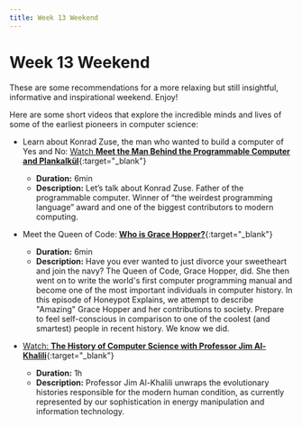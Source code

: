 ```yaml
---
title: Week 13 Weekend
---
```


# Week 13 Weekend 

These are some recommendations for a more relaxing but still insightful, informative and inspirational weekend. Enjoy!

Here are some short videos that explore the incredible minds and lives of some of the earliest pioneers in computer science:

- Learn about Konrad Zuse, the man who wanted to build a computer of Yes and No: [Watch **Meet the Man Behind the Programmable Computer and Plankalkül**](https://www.youtube.com/watch?v=3WNFBjoJbBA){:target="_blank"}
  - **Duration:** 6min
  - **Description:** Let’s talk about Konrad Zuse. Father of the programmable computer. Winner of “the weirdest programming language” award and one of the biggest contributors to modern computing.

- Meet the Queen of Code: [**Who is Grace Hopper?**](https://www.youtube.com/watch?v=5sNuPYJpSCI){:target="_blank"}
  - **Duration:** 6min
  - **Description:** Have you ever wanted to just divorce your sweetheart and join the navy? The Queen of Code, Grace Hopper, did. She then went on to write the world's first computer programming manual and become one of the most important individuals in computer history. In this episode of Honeypot Explains, we attempt to describe "Amazing" Grace Hopper and her contributions to society. Prepare to feel self-conscious in comparison to one of the coolest (and smartest) people in recent history. We know we did.  

- [Watch: **The History of Computer Science with Professor Jim Al-Khalili**](https://www.youtube.com/watch?v=8KHuSw0W6OA){:target="_blank"}
  - **Duration:** 1h
  - **Description:** Professor Jim Al-Khalili unwraps the evolutionary histories responsible for the modern human condition, as currently represented by our sophistication in energy manipulation and information technology.